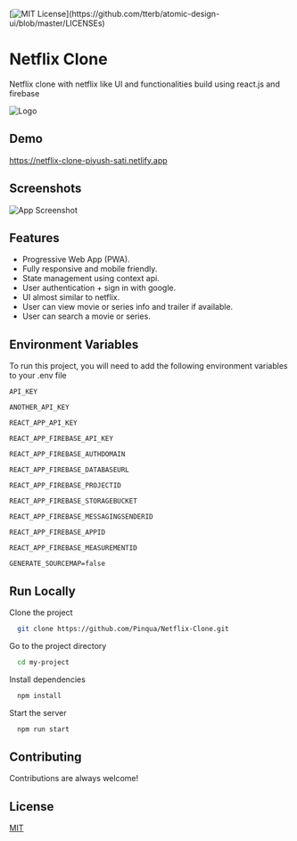 
[![MIT License](https://img.shields.io/apm/l/atomic-design-ui.svg?)](https://github.com/tterb/atomic-design-ui/blob/master/LICENSEs)

# Netflix Clone

Netflix clone with netflix like UI and functionalities build using react.js and firebase

![Logo](https://netflix-clone-piyush-sati.netlify.app/static/media/netflixLogo.4c73f69a.png)

## Demo

https://netflix-clone-piyush-sati.netlify.app


## Screenshots

![App Screenshot](https://i.ibb.co/TPnHT1H/netflix-clone.gif)

  
## Features

- Progressive Web App (PWA).
- Fully responsive and mobile friendly.
- State management using context api.
- User authentication + sign in with google.
- UI almost similar to netflix.
- User can view movie or series info and trailer if available.
- User can search a movie or series.


## Environment Variables

To run this project, you will need to add the following environment variables to your .env file

`API_KEY`

`ANOTHER_API_KEY`

`REACT_APP_API_KEY`

`REACT_APP_FIREBASE_API_KEY`

`REACT_APP_FIREBASE_AUTHDOMAIN`

`REACT_APP_FIREBASE_DATABASEURL`

`REACT_APP_FIREBASE_PROJECTID`

`REACT_APP_FIREBASE_STORAGEBUCKET`

`REACT_APP_FIREBASE_MESSAGINGSENDERID`

`REACT_APP_FIREBASE_APPID`

`REACT_APP_FIREBASE_MEASUREMENTID`

`GENERATE_SOURCEMAP=false`


## Run Locally

Clone the project

```bash
  git clone https://github.com/Pinqua/Netflix-Clone.git
```

Go to the project directory

```bash
  cd my-project
```

Install dependencies

```bash
  npm install
```

Start the server

```bash
  npm run start
```

  
## Contributing

Contributions are always welcome!

  
## License

[MIT](https://choosealicense.com/licenses/mit/)

  
